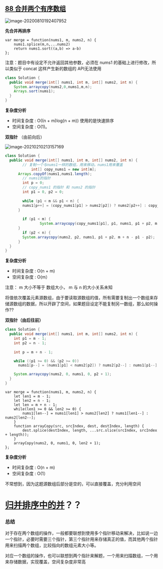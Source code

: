 

## [88 合并两个有序数组](https://leetcode-cn.com/problems/merge-sorted-array/)

![image-20200810192407952](/Users/yummy/web开发/GitHub/algorithm/基础篇/数组/数组.assets/image-20200810192407952.png)

**先合并再排序**



```JS
var merge = function(nums1, m, nums2, n) {
    nums1.splice(m,n,...nums2)
    return nums1.sort((a,b) => a-b)
};
```

注意：题目中有设定不允许返回其他参数，必须在  nums1 的基础上进行修改，所以类似于 concat 这样产生新的数组的 API无法使用

```Java
class Solution {
  public void merge(int[] nums1, int m, int[] nums2, int n) {
    System.arraycopy(nums2,0,nums1,m,n);
    Arrays.sort(nums1);
  }
}
```

**复杂度分析**

- 时间复杂度 : O((n + m)log(n + m))	 使用的是快速排序
- 空间复杂度 : O(1)。

**双指针** （由前向后）

![image-20210210213157169](/Users/yummy/web开发/文章笔记/typora-notes/Typora笔记/算法/LeetCode（Lucifer）/基础篇/数组.assets/image-20210210213157169.png)

```Java
class Solution {
  public void merge(int[] nums1, int m, int[] nums2, int n) {
    	// 复制一个与nums1一样的数组，用来移动。nums1用来覆盖
			int[] copy_nums1 = new int[m];
      Arrays.copyOf(nums1,nums1.length);
    	// nums1的指针
    	int p = 0;
    	// copy_nums1 的指针 和 nums2 的指针
    	int p1 = 0, p2 = 0;
    
    	while (p1 < m && p1 < n) {
        nums1[p++] = (copy_nums1[p1] > nums2[p2]) ? nums2[p2++] : copy_nums1[p1++];
      }
    
    	if (p1 < m) {
				System.arraycopy(copy_nums1[p1], p1, nums1, p1 + p2, m + n - p1 - p2)
      }
    	if (p2 < n) {
      	System.arraycopy(nums2, p2, nums1, p1 + p2, m + n - p1 - p2);
      }
  }
}
```

**复杂度分析**

- 时间复杂度 : O(n + m)
- 空间复杂度 : O(m）

注意： m 大小不等于 数组大小， m 与 n 的大小关系未知

将值依次覆盖元素源数组，由于要读取源数组的值，所有需要复制出一个数组来存储源数组的数据，所以开辟了空间，如果题目设定不能复制另一数组，那么如何操作??

**双指针（由后往前）**

```Java
class Solution {
  public void merge(int[] nums1, int m, int[] nums2, int n) {
    int p1 = m - 1;
    int p2 = n - 1;
    
    int p = m + n - 1;

    while ((p1 >= 0) && (p2 >= 0))
      nums1[p--] = (nums1[p1] < nums2[p2]) ? nums2[p2--] : nums1[p1--];

    System.arraycopy(nums2, 0, nums1, 0, p2 + 1);
  }
}
```

```JS
var merge = function(nums1, m, nums2, n) {
    let len1 = m - 1;
    let len2 = n - 1;
    let len = m + n - 1;
    while(len1 >= 0 && len2 >= 0) {
        nums1[len--] = nums1[len1] > nums2[len2] ? nums1[len1--] : nums2[len2--];
    }
    function arrayCopy(src, srcIndex, dest, destIndex, length) {
        dest.splice(destIndex, length, ...src.slice(srcIndex, srcIndex + length));
    }
    arrayCopy(nums2, 0, nums1, 0, len2 + 1);
};
```

**复杂度分析**

- 时间复杂度 : O(n + m)
- 空间复杂度 : O(1）

不常想到，因为这题源数组后部分是空的，可以直接覆盖，充分利用空间

# [归并排序中的并](https://leetcode-cn.com/problems/merge-sorted-array/solution/shou-hui-tu-jie-gui-bing-pai-xu-zhong-de-bing-by-h/)？？

### 总结

对于存在两个数组的操作，一般都要联想到使用多个指针移动来解决，比如说一边一个指针，必要时需要三个指针，第三个指针用来存储真正的值，而其他两个指针用来扫描两个数组，比较指向的数组元素大小等。

对应一个数组的操作，也可以联想到两个指针来解题，一个用来扫描数组，一个用来存储数据，实现覆盖，空间复杂度非常高